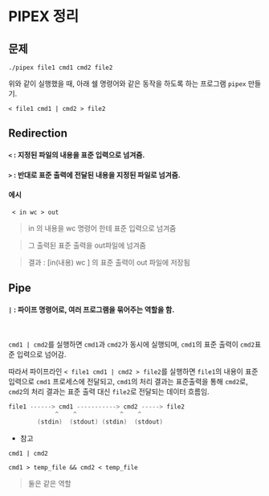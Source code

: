# PIPEX 정리

## 문제

 ```{.bash}
 ./pipex file1 cmd1 cmd2 file2
 ```
위와 같이 실행했을 때, 아래 쉘 명령어와 같은 동작을 하도록 하는 프로그램 `pipex` 만들기.
 ```{.bash}
 < file1 cmd1 | cmd2 > file2 
 ```

## Redirection

#### `<` : 지정된 파일의 내용을 표준 입력으로 넘겨줌.

#### `>` : 반대로 표준 출력에 전달된 내용을 지정된 파일로 넘겨줌. 

#### 에시

```{.bash}
 < in wc > out
 ```
> in 의 내용을 wc 명령어 한테 표준 입력으로 넘겨줌 

> 그 출력된 표준 출력을 out파일에 넘겨줌

> 결과 : [in(내용) wc ] 의 표준 출력이 out 파일에 저장됨


## Pipe

#### `|` : 파이프 명령어로, 여러 프로그램을 묶어주는 역할을 함. 
<br>

`cmd1 | cmd2`를 실행하면 `cmd1`과 `cmd2`가 동시에 실행되며, `cmd1`의 표준 출력이 `cmd2`표준 입력으로 넘어감.

따라서 파이프라인 `< file1 cmd1 | cmd2 > file2`를 실행하면 `file1`의 내용이 표준입력으로 `cmd1` 프로세스에 전달되고, `cmd1`의 처리 결과는 표준출력을 통해 `cmd2`로, `cmd2`의 처리 결과는 표준 출력 대신 `file2`로 전달되는 데이터 흐름임.

```c
file1 ------> cmd1 -----------> cmd2 -----> file2
             ^    ^            ^    ^
        (stdin)  (stdout) (stdin)  (stdout)
```

- 참고
```{.bash}
cmd1 | cmd2
```
```{.bash}
cmd1 > temp_file && cmd2 < temp_file
```
> 둘은 같은 역할

